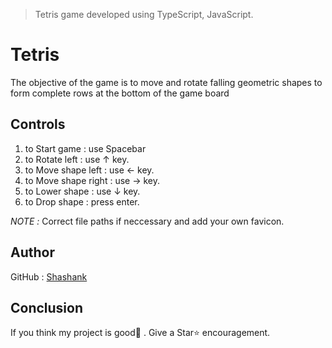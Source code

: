 > Tetris game developed using TypeScript, JavaScript.


# Tetris

The objective of the game is to move and rotate falling geometric shapes to form complete rows at the bottom of the game board

## Controls
1. to Start game : use Spacebar
2. to Rotate left : use ↑ key. 
3. to Move shape left : use ← key.
4. to Move shape right : use → key.
5. to Lower shape : use ↓ key.
6. to Drop shape : press enter.


*NOTE :* Correct file paths if neccessary and add your own favicon.

## Author

GitHub : [Shashank](https://github.com/ShashankCode1)

## Conclusion

If you think my project is good👏 . Give a Star⭐ encouragement.
